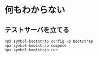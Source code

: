 # 何もわからない
## テストサーバを立てる
```
npx symbol-bootstrap config -p bootstrap
npx symbol-bootstrap compose
npx symbol-bootstrap run
```
